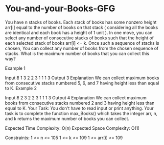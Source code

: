 # You-and-your-Books-GFG
You have n stacks of books. Each stack of books has some nonzero height arr[i] equal to the number of books on that stack ( considering all the books are identical and each book has a height of 1 unit ). In one move, you can select any number of consecutive stacks of books such that the height of each selected stack of books arr[i] <= k. Once such a sequence of stacks is chosen, You can collect any number of books from the chosen sequence of stacks.
What is the maximum number of books that you can collect this way?

Example 1

Input
8 1
3 2 2 3 1 1 1 3
Output
3
Explanation 
We can collect maximum books from consecutive stacks numbered 5, 6, and 7 having height less than equal to K.
Example 2

Input
8 2
3 2 2 3 1 1 1 3
Output
4
Explanation
We can collect maximum books from consecutive stacks numbered 2 and 3 having height less than equal to K.
Your Task:
You don't have to read input or print anything. Your task is to complete the function max_Books() which takes the integer arr, n, and k returns the maximum number of books you can collect.

Expected Time Complexity: O(n)
Expected Space Complexity: O(1)

Constraints:
1 <= n <= 105
1 <= k <= 109
1 <= arr[i] <= 109

